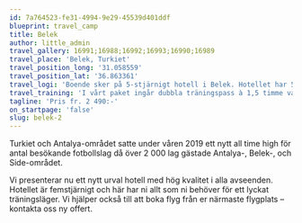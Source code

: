 ```yaml
---
id: 7a764523-fe31-4994-9e29-45539d401ddf
blueprint: travel_camp
title: Belek
author: little_admin
travel_gallery: 16991;16988;16992;16993;16990;16989
travel_place: 'Belek, Turkiet'
travel_position_long: '31.058559'
travel_position_lat: '36.863361'
travel_logi: 'Boende sker på 5-stjärnigt hotell i Belek. Hotellet har 507 rum. Ni kan välja mellan trebädds- och dubbelrum. Alla rum har balkong eller terrass och luftkonditionering. Hotellet har ett stort poolområde och dryga 250 meter till stranden. På rummet har ni både minibar och övriga bekvämligheter som ni behöver under er vistelse.'
travel_training: 'I vårt paket ingår dubbla träningspass à 1,5 timme varje dag med undantag för ankomst- och avresedagen. Vid 4 nätter ingår 6 pass och vid 5 nätter ingår 8 pass. Träning sker på hotellets egna gräsplaner cirka 3 km från ert boende. Träningstransfer ingår.'
tagline: 'Pris fr. 2 490:-'
on_startpage: 'false'
slug: belek-2
---
```

<p>Turkiet och Antalya-området satte under våren 2019 ett nytt all time high för antal besökande fotbollslag då över 2 000 lag gästade Antalya-, Belek-, och Side-området.</p>
<p>Vi presenterar nu ett nytt urval hotell med hög kvalitet i alla avseenden.<br />
Hotellet är femstjärnigt och här har ni allt som ni behöver för ett lyckat träningsläger. Vi hjälper också till att boka flyg från er närmaste flygplats – kontakta oss ny offert.</p>
